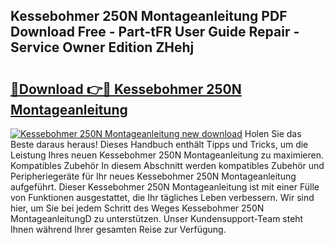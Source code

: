 ## Kessebohmer 250N Montageanleitung PDF Download Free - Part-tFR User Guide Repair - Service Owner Edition ZHehj

# <h2><a href="http://df8avj.blite.top/?on=Kessebohmer+250N+Montageanleitung">🔗Download 👉🔴 Kessebohmer 250N Montageanleitung</a></h2>

[![Kessebohmer 250N Montageanleitung new download](https://i.imgur.com/lujVjoI.png)](http://df8avj.blite.top/?on=Kessebohmer+250N+Montageanleitung)
Holen Sie das Beste daraus heraus! Dieses Handbuch enthält Tipps und Tricks, um die Leistung Ihres neuen Kessebohmer 250N Montageanleitung zu maximieren. Kompatibles Zubehör In diesem Abschnitt werden kompatibles Zubehör und Peripheriegeräte für Ihr neues Kessebohmer 250N Montageanleitung aufgeführt. Dieser Kessebohmer 250N Montageanleitung ist mit einer Fülle von Funktionen ausgestattet, die Ihr tägliches Leben verbessern. Wir sind hier, um Sie bei jedem Schritt des Weges Kessebohmer 250N MontageanleitungD zu unterstützen. Unser Kundensupport-Team steht Ihnen während Ihrer gesamten Reise zur Verfügung.
